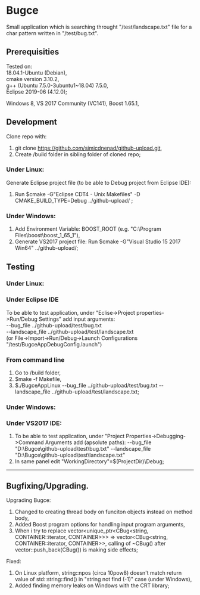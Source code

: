 # Bugce

Small application which is searching throught "/test/landscape.txt" file for a char pattern written in "/test/bug.txt".

## Prerequisities
Tested on:  
18.04.1-Ubuntu (Debian),  
cmake version 3.10.2,  
g++ (Ubuntu 7.5.0-3ubuntu1~18.04) 7.5.0,  
Eclipse 2019-06 (4.12.0);

Windows 8,
VS 2017 Community (VC141),
Boost 1.65.1,

## Development
Clone repo with:  
1. git clone https://github.com/simicdnenad/github-upload.git,  
2. Create /build folder in sibling folder of cloned repo;  
### Under Linux:
Generate Eclipse project file (to be able to Debug project from Eclipse IDE):  
1. Run $cmake -G"Eclipse CDT4 - Unix Makefiles" -D CMAKE_BUILD_TYPE=Debug ../github-upload/ ;  

### Under Windows: 
1. Add Environment Variable: BOOST_ROOT (e.g. "C:\Program Files\boost\boost_1_65_1"),  
2. Generate VS2017 project file: Run $cmake -G"Visual Studio 15 2017 Win64" ../github-upload/;  

## Testing
### Under Linux:
### Under Eclipse IDE
To be able to test application, under "Eclise->Project properties->Run/Debug Settings" add input arguments:  
--bug_file ../github-upload/test/bug.txt  
--landscape_file ../github-upload/test/landscape.txt  
(or File->Import->Run/Debug->Launch Configurations "/test/BugceAppDebugConfig.launch")
### From command line
1. Go to /build folder,  
2. $make -f Makefile,  
3. $./BugceAppLinux --bug_file ../github-upload/test/bug.txt --landscape_file ../github-upload/test/landscape.txt;  

### Under Windows:
### Under VS2017 IDE:
1. To be able to test application, under "Project Properties->Debugging->Command Arguments add (apsolute paths):
--bug_file "D:\\Bugce\\github-upload\\test\\bug.txt"   --landscape_file "D:\\Bugce\\github-upload\\test\\landscape.txt"  
2. In same panel edit "WorkingDirectory"=$(ProjectDir)\Debug;

--------------------------------------------------------------------------------------------------------------------------------------------------

## Bugfixing/Upgrading.
Upgrading Bugce:
1. Changed to creating thread body on funciton objects instead on method body,  
2. Added Boost program options for handling input program arguments,  
3. When i try to replace vector<unique_ptr<CBug<string, CONTAINER<string>::iterator, CONTAINER>>> => vector<CBug<string, CONTAINER<string>::iterator, CONTAINER>>,
calling of ~CBug() after vector::push_back(CBug()) is making side effects;


Fixed:
1. On Linux platform, string::npos (circa 10pow8) doesn't match return value of std::string::find() in "string not find (-1)" case (under Windows),
2. Added finding memory leaks on Windows with the CRT library;
